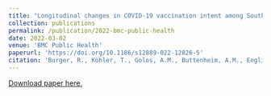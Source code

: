 ```yaml
---
title: "Longitudinal changes in COVID-19 vaccination intent among South African adults: evidence from the NIDS-CRAM panel survey, February to May 2021"
collection: publications
permalink: /publication/2022-bmc-public-health
date: 2022-03-02
venue: 'BMC Public Health'
paperurl: 'https://doi.org/10.1186/s12889-022-12826-5'
citation: 'Burger, R., Köhler, T., Golos, A.M., Buttenheim, A.M., English, R., Tameris, M. and Maughan-Brown, B. (2022). Longitudinal changes in COVID-19 vaccination intent among South African adults: evidence from the NIDS-CRAM panel survey, February to May 2021. BMC Public Health, 22(422): 1-10.'
---
```

[Download paper here.](https://bmcpublichealth.biomedcentral.com/counter/pdf/10.1186/s12889-022-12826-5.pdf)



 